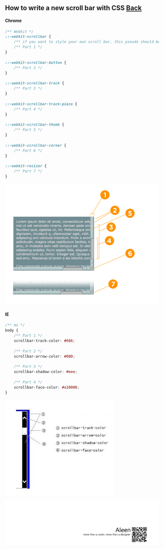 ## How to write a new scroll bar with CSS [Back](./qa.md)

#### Chrome

```css
/** Webkit */
::-webkit-scrollbar {
    /** if you want to style your own scroll bar, this pseudo should be written */
    /** Part 1 */
}

::-webkit-scrollbar-button {
    /** Part 2 */
}

::-webkit-scrollbar-track {
    /** Part 3 */
}

::-webkit-scrollbar-track-piece {
    /** Part 4 */
}

::-webkit-scrollbar-thumb {
    /** Part 5 */
}

::-webkit-scrollbar-corner {
    /** Part 6 */
}

::-webkit-resizer {
    /** Part 7 */
}
```

<img src="./scrollbarparts_thumb.png">

#### IE

```css
/** ms */
body {
    /** Part 1 */
    scrollbar-track-color: #666;
    
    /** Part 2 */
    scrollbar-arrow-color: #000;
    
    /** Part 3 */
    scrollbar-shadow-color: #eee;
    
    /** Part 4 */
    scrollbar-face-color: #a10000;
}
```

<img src="./win-8-ie-scrollbar_thumb.jpg">

<a href="http://aleen42.github.io/" target="_blank" ><img src="./../pic/tail.gif"></a>
